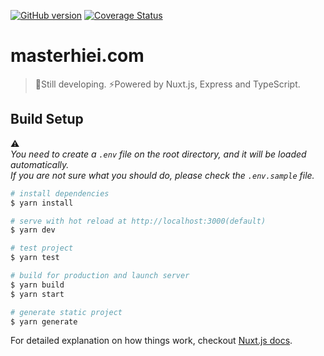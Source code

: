 [![GitHub version](https://badge.fury.io/gh/MasterHiei%2Fmasterhiei.com.svg)](https://badge.fury.io/gh/MasterHiei%2Fmasterhiei.com)
[![Coverage Status](https://coveralls.io/repos/github/MasterHiei/masterhiei.com/badge.svg?branch=master)](https://coveralls.io/github/MasterHiei/masterhiei.com?branch=master)

# masterhiei.com

> :beginner:Still developing. :zap:Powered by Nuxt.js, Express and TypeScript.

## Build Setup

:warning:  
*You need to create a `.env` file on the root directory, and it will be loaded automatically.*  
*If you are not sure what you should do, please check the `.env.sample` file.*  

``` bash
# install dependencies
$ yarn install

# serve with hot reload at http://localhost:3000(default)
$ yarn dev

# test project
$ yarn test

# build for production and launch server
$ yarn build
$ yarn start

# generate static project
$ yarn generate
```

For detailed explanation on how things work, checkout [Nuxt.js docs](https://nuxtjs.org).
